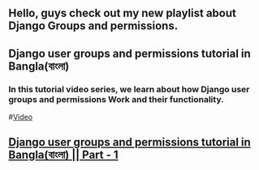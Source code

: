 ## Hello, guys check out my new playlist about Django Groups and permissions.

## Django user groups and permissions tutorial in Bangla(বাংলা)
### In this tutorial video series, we learn about how Django user groups and permissions Work and their functionality.

#[Video](https://www.youtube.com/playlist?list=PLsC9YeVUTz3_daKgFf2cuaotvCJ5ZQyrl)

## [Django user groups and permissions tutorial in Bangla(বাংলা) || Part - 1](https://github.com/codewithrafiq/Django-user-groups-and-permissions-tutorial/tree/a895796518e07e53554d5c7534408c9c76b40346)

